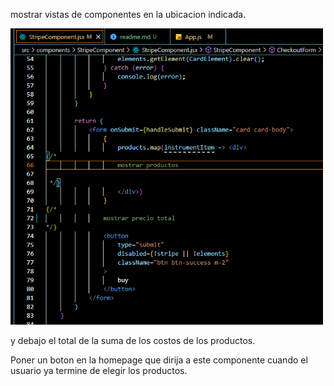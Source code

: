 mostrar vistas de componentes en la ubicacion indicada.

<p align="left">
  <img width="500" src="./ubicacion.png" />
</p>


y debajo el total de la suma de los costos de los productos.


Poner un boton en la homepage que dirija a este componente cuando el usuario ya termine de elegir los productos.